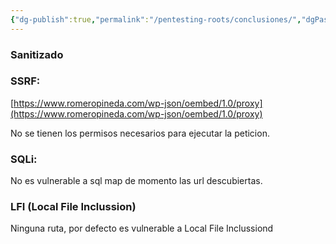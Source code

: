 ```yaml
---
{"dg-publish":true,"permalink":"/pentesting-roots/conclusiones/","dgPassFrontmatter":true,"created":"2024-02-07T22:09:52.612-06:00"}
---
```




### Sanitizado

### SSRF:

[https://www.romeropineda.com/wp-json/oembed/1.0/proxy](https://www.romeropineda.com/wp-json/oembed/1.0/proxy)

No se tienen los permisos necesarios para ejecutar la peticion.

### SQLi:
No es vulnerable a sql map de momento las url descubiertas.

### LFI (Local File Inclussion)

Ninguna ruta, por defecto es vulnerable a Local File Inclussiond